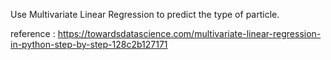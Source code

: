 Use Multivariate Linear Regression to predict the type of particle.

reference : https://towardsdatascience.com/multivariate-linear-regression-in-python-step-by-step-128c2b127171
